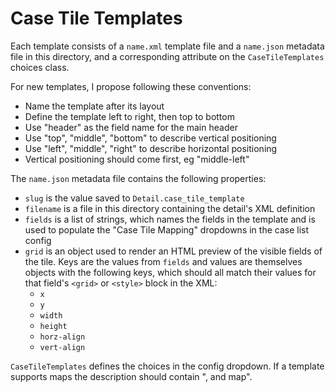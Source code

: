 # Case Tile Templates

Each template consists of a `name.xml` template file and a `name.json` metadata
file in this directory, and a corresponding attribute on the `CaseTileTemplates`
choices class.

For new templates, I propose following these conventions:

* Name the template after its layout
* Define the template left to right, then top to bottom
* Use "header" as the field name for the main header
* Use "top", "middle", "bottom" to describe vertical positioning
* Use "left", "middle", "right" to describe horizontal positioning
* Vertical positioning should come first, eg "middle-left"

The `name.json` metadata file contains the following properties:

* `slug` is the value saved to `Detail.case_tile_template`
* `filename` is a file in this directory containing the detail's XML definition
* `fields` is a list of strings, which names the fields in the template and is used to populate the "Case Tile Mapping" dropdowns in the case list config
* `grid` is an object used to render an HTML preview of the visible fields of the tile. Keys are the values from `fields` and values are themselves objects with the following keys, which should all match their values for that field's `<grid>` or `<style>` block in the XML:
   * `x`
   * `y`
   * `width`
   * `height`
   * `horz-align`
   * `vert-align`

`CaseTileTemplates` defines the choices in the config dropdown. If a template supports maps the description should contain
", and map".
